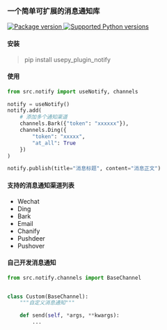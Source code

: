 ### 一个简单可扩展的消息通知库

<a href="https://pypi.org/project/ml-simple-notify" target="_blank">
    <img src="https://img.shields.io/pypi/v/ml-simple-notify.svg" alt="Package version">
</a>

<a href="https://pypi.org/project/ml-simple-notify" target="_blank">
    <img src="https://img.shields.io/pypi/pyversions/ml-simple-notify.svg" alt="Supported Python versions">
</a>

#### 安装

> pip install usepy_plugin_notify

#### 使用

```python
from src.notify import useNotify, channels

notify = useNotify()
notify.add(
    # 添加多个通知渠道
    channels.Bark({"token": "xxxxxx"}),
    channels.Ding({
        "token": "xxxxx",
        "at_all": True
    })
)

notify.publish(title="消息标题", content="消息正文")

```

#### 支持的消息通知渠道列表

- Wechat
- Ding
- Bark
- Email
- Chanify
- Pushdeer
- Pushover

#### 自己开发消息通知

```python
from src.notify.channels import BaseChannel


class Custom(BaseChannel):
    """自定义消息通知"""

    def send(self, *args, **kwargs):
        ...
```
